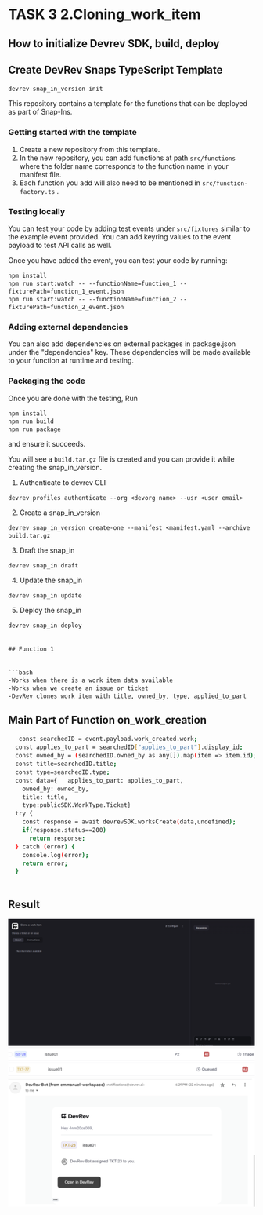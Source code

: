 
# TASK 3  2.Cloning_work_item


## How to initialize Devrev SDK, build, deploy 

## Create DevRev Snaps TypeScript Template
```
devrev snap_in_version init

```

This repository contains a template for the functions that can be deployed as
part of Snap-Ins.

### Getting started with the template
1. Create a new repository from this template.
2. In the new repository, you can add functions at path `src/functions` where the folder name corresponds to the function name in your manifest file.
3. Each function you add will also need to be mentioned in `src/function-factory.ts` .

### Testing locally
You can test your code by adding test events under `src/fixtures` similar to the example event provided. You can add keyring values to the event payload to test API calls as well.

Once you have added the event, you can test your code by running:
```
npm install
npm run start:watch -- --functionName=function_1 --fixturePath=function_1_event.json
npm run start:watch -- --functionName=function_2 --fixturePath=function_2_event.json
```

### Adding external dependencies
You can also add dependencies on external packages in package.json under the "dependencies" key. These dependencies will be made available to your function at runtime and testing.

### Packaging the code
Once you are done with the testing,
Run
```
npm install
npm run build
npm run package
```
and ensure it succeeds.

You will see a `build.tar.gz` file is created and you can provide it while creating the snap_in_version.


1. Authenticate to devrev CLI
```
devrev profiles authenticate --org <devorg name> --usr <user email>
```
2. Create a snap_in_version
```
devrev snap_in_version create-one --manifest <manifest.yaml --archive build.tar.gz
```
3. Draft the snap_in
```
devrev snap_in draft
```
4. Update the snap_in
```
devrev snap_in update
```
5. Deploy the snap_in
```
devrev snap_in deploy


## Function 1 


```bash
-Works when there is a work item data available 
-Works when we create an issue or ticket 
-DevRev clones work item with title, owned_by, type, applied_to_part
```
    
## Main Part of Function on_work_creation



```bash
   const searchedID = event.payload.work_created.work;
  const applies_to_part = searchedID["applies_to_part"].display_id;
  const owned_by = (searchedID.owned_by as any[]).map(item => item.id);
  const title=searchedID.title;
  const type=searchedID.type;
  const data={   applies_to_part: applies_to_part,
    owned_by: owned_by,
    title: title,
    type:publicSDK.WorkType.Ticket}
  try {
    const response = await devrevSDK.worksCreate(data,undefined);
    if(response.status==200)
      return response;
  } catch (error) {
    console.log(error);
    return error;
  }
  
```

## Result

![App Screenshot](Screenshots/pic.png)
![App Screenshot](Screenshots/pic2.png)
![App Screenshot](Screenshots/pic3.png)
![App Screenshot](Screenshots/pic4.png)
